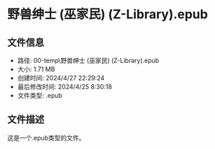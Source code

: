 ﻿# 野兽绅士 (巫家民) (Z-Library).epub

## 文件信息
- 路径: 00-temp\野兽绅士 (巫家民) (Z-Library).epub
- 大小: 1.71 MB
- 创建时间: 2024/4/27 22:29:24
- 最后修改时间: 2024/4/25 8:30:18
- 文件类型: .epub

## 文件描述
这是一个.epub类型的文件。

